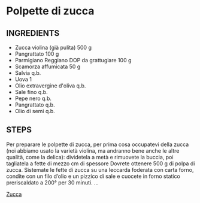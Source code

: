 # Polpette di zucca

## INGREDIENTS
* Zucca violina (già pulita) 500 g 
* Pangrattato 100 g 
* Parmigiano Reggiano DOP da grattugiare 100 g 
* Scamorza affumicata 50 g 
* Salvia q.b. 
* Uova 1 
* Olio extravergine d'oliva q.b. 
* Sale fino q.b. 
* Pepe nero q.b.
* Pangrattato q.b.
* Olio di semi q.b.

## STEPS
Per preparare le polpette di zucca, per prima cosa occupatevi della zucca (noi abbiamo usato la varietà violina, ma andranno bene anche le altre qualità, come la delica): dividetela a metà e rimuovete la buccia, poi tagliatela a fette di mezzo cm di spessore Dovrete ottenere 500 g di polpa di zucca. Sistemate le fette di zucca su una leccarda foderata con carta forno, condite con un filo d’olio e un pizzico di sale e cuocete in forno statico preriscaldato a 200° per 30 minuti.
...

[Zucca](https://commons.m.wikimedia.org/wiki/Pumpkin#/media/File%3ACitrouille.jpg)
